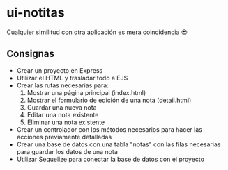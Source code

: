 # ui-notitas
Cualquier similitud con otra aplicación es mera coincidencia 😎

## Consignas

- Crear un proyecto en Express
- Utilizar el HTML y trasladar todo a EJS
- Crear las rutas necesarias para:
    1. Mostrar una página principal (index.html)
    2. Mostrar el formulario de edición de una nota (detail.html)
    3. Guardar una nueva nota
    4. Editar una nota existente
    5. Eliminar una nota existente
- Crear un controlador con los métodos necesarios para hacer las acciones previamente detalladas
- Crear una base de datos con una tabla "notas" con las filas necesarias para guardar los datos de una nota
- Utilizar Sequelize para conectar la base de datos con el proyecto
